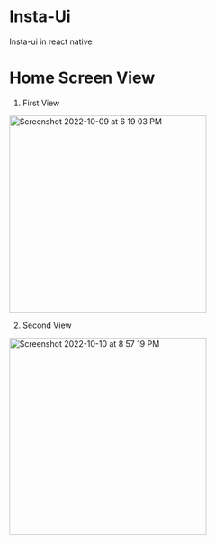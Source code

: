 # Insta-Ui
Insta-ui  in react native

# Home Screen View
1. First View
<img width="350" alt="Screenshot 2022-10-09 at 6 19 03 PM" src="https://user-images.githubusercontent.com/51984693/194757748-bbdb9bc3-ab49-405f-aed2-f4f76f978b99.png">

2. Second View
<img width="350" alt="Screenshot 2022-10-10 at 8 57 19 PM" src="https://user-images.githubusercontent.com/51984693/194902110-7ab09fba-3450-4c2e-b494-b08e4bcc1286.png">

